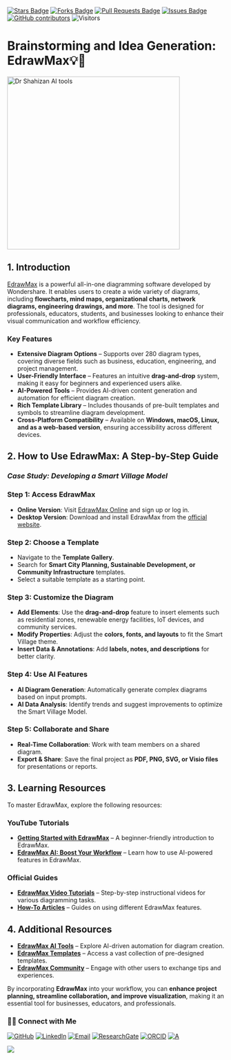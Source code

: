 <a href="https://github.com/drshahizan/short-course/stargazers"><img src="https://img.shields.io/github/stars/drshahizan/short-course" alt="Stars Badge"/></a>
<a href="https://github.com/drshahizan/short-course/network/members"><img src="https://img.shields.io/github/forks/drshahizan/short-course" alt="Forks Badge"/></a>
<a href="https://github.com/drshahizan/short-course/pulls"><img src="https://img.shields.io/github/issues-pr/drshahizan/short-course" alt="Pull Requests Badge"/></a>
<a href="https://github.com/drshahizan/short-course"><img src="https://img.shields.io/github/issues/drshahizan/short-course" alt="Issues Badge"/></a>
<a href="https://github.com/drshahizan/short-course/graphs/contributors"><img alt="GitHub contributors" src="https://img.shields.io/github/contributors/drshahizan/short-course?color=2b9348"></a>
![Visitors](https://api.visitorbadge.io/api/visitors?path=https%3A%2F%2Fgithub.com%2Fdrshahizan%2Fshort-course&labelColor=%23d9e3f0&countColor=%23697689&style=flat)

# Brainstorming and Idea Generation: EdrawMax💡🧠

<a href="https://github.com/drshahizan/short-course/blob/main/workshop/25AIwriting">
 <img src="https://ph-files.imgix.net/fbec8d2c-eccd-44b7-8a40-cb35e2423497.png?auto=format&fit=crop" alt="Dr Shahizan AI tools"  height="400">
</a>


## 1. Introduction

[EdrawMax](https://www.edrawmax.com/) is a powerful all-in-one diagramming software developed by Wondershare. It enables users to create a wide variety of diagrams, including **flowcharts, mind maps, organizational charts, network diagrams, engineering drawings, and more**. The tool is designed for professionals, educators, students, and businesses looking to enhance their visual communication and workflow efficiency.

### **Key Features**
- **Extensive Diagram Options** – Supports over 280 diagram types, covering diverse fields such as business, education, engineering, and project management.
- **User-Friendly Interface** – Features an intuitive **drag-and-drop** system, making it easy for beginners and experienced users alike.
- **AI-Powered Tools** – Provides AI-driven content generation and automation for efficient diagram creation.
- **Rich Template Library** – Includes thousands of pre-built templates and symbols to streamline diagram development.
- **Cross-Platform Compatibility** – Available on **Windows, macOS, Linux, and as a web-based version**, ensuring accessibility across different devices.

## 2. How to Use EdrawMax: A Step-by-Step Guide

### *Case Study: Developing a Smart Village Model*

### **Step 1: Access EdrawMax**
- **Online Version**: Visit [EdrawMax Online](https://www.edrawmax.com/online/) and sign up or log in.
- **Desktop Version**: Download and install EdrawMax from the [official website](https://www.edrawmax.com/download/).

### **Step 2: Choose a Template**
- Navigate to the **Template Gallery**.
- Search for **Smart City Planning, Sustainable Development, or Community Infrastructure** templates.
- Select a suitable template as a starting point.

### **Step 3: Customize the Diagram**
- **Add Elements**: Use the **drag-and-drop** feature to insert elements such as residential zones, renewable energy facilities, IoT devices, and community services.
- **Modify Properties**: Adjust the **colors, fonts, and layouts** to fit the Smart Village theme.
- **Insert Data & Annotations**: Add **labels, notes, and descriptions** for better clarity.

### **Step 4: Use AI Features**
- **AI Diagram Generation**: Automatically generate complex diagrams based on input prompts.
- **AI Data Analysis**: Identify trends and suggest improvements to optimize the Smart Village Model.

### **Step 5: Collaborate and Share**
- **Real-Time Collaboration**: Work with team members on a shared diagram.
- **Export & Share**: Save the final project as **PDF, PNG, SVG, or Visio files** for presentations or reports.

## 3. Learning Resources

To master EdrawMax, explore the following resources:

### **YouTube Tutorials**
- **[Getting Started with EdrawMax](https://www.youtube.com/watch?v=O6wdNJd1Uk0)** – A beginner-friendly introduction to EdrawMax.
- **[EdrawMax AI: Boost Your Workflow](https://www.youtube.com/watch?v=bAiliiIgI60)** – Learn how to use AI-powered features in EdrawMax.

### **Official Guides**
- **[EdrawMax Video Tutorials](https://edrawmax.wondershare.com/video-tutorial.html)** – Step-by-step instructional videos for various diagramming tasks.
- **[How-To Articles](https://www.edrawmax.com/article/category-how-to-and-tips/)** – Guides on using different EdrawMax features.


## 4. Additional Resources

- **[EdrawMax AI Tools](https://edrawmax.wondershare.com/solutions/edrawmax-ai.html)** – Explore AI-driven automation for diagram creation.
- **[EdrawMax Templates](https://www.edrawmax.com/templates/)** – Access a vast collection of pre-designed templates.
- **[EdrawMax Community](https://community.wondershare.com/)** – Engage with other users to exchange tips and experiences.

By incorporating **EdrawMax** into your workflow, you can **enhance project planning, streamline collaboration, and improve visualization**, making it an essential tool for businesses, educators, and professionals.


### 🙌🏻 Connect with Me
<p align="left">
    <a href="https://github.com/drshahizan" target="_blank"><img alt="GitHub" src="https://img.shields.io/badge/-@drshahizan-181717?style=flat-square&logo=GitHub&logoColor=white"></a>
    <a href="https://www.linkedin.com/in/drshahizan" target="_blank"><img alt="LinkedIn" src="https://img.shields.io/badge/-drshahizan-blue?style=flat-square&logo=Linkedin&logoColor=white&link=https://www.linkedin.com/in/drshahizan/"></a>
    <a href="mailto:shahizan@utm.my" target="_blank"><img alt="Email" src="https://img.shields.io/badge/-shahizan@utm.my-c14438?style=flat-square&logo=Gmail&logoColor=white&link=mailto:shahizan@utm.my.com"></a>
    <a href="https://www.researchgate.net/profile/Mohd-Othman-28" target="_blank"><img alt="ResearchGate" src="https://img.shields.io/badge/-ResearchGate-00CCBB?style=flat-square&logo=ResearchGate&logoColor=white"></a>
    <a href="https://orcid.org/0000-0003-4261-1873" target="_blank"><img alt="ORCID" src="https://img.shields.io/badge/-ORCID-A6CE39?style=flat-square&logo=ORCID&logoColor=white"></a> 
 <a href="https://visitorbadge.io/status?path=https%3A%2F%2Fgithub.com%2Fdrshahizan" target="_blank"><img alt="A" src="https://api.visitorbadge.io/api/visitors?path=https%3A%2F%2Fgithub.com%2Fdrshahizan&labelColor=%23697689&countColor=%23555555&style=plastic"></a>
 
![](https://hit.yhype.me/github/profile?user_id=81284918)
</p>

